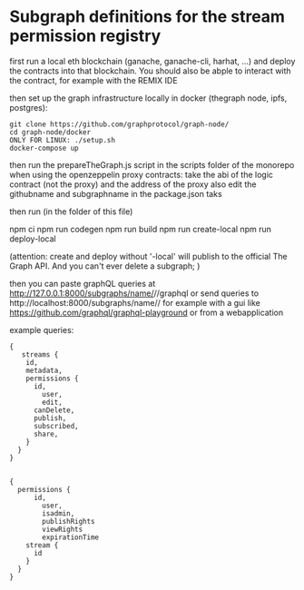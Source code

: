 # Subgraph definitions for the stream permission registry

first run a local eth blockchain (ganache, ganache-cli, harhat, ...) and deploy the contracts into that blockchain. You should also be abple to interact with the contract, for example with the REMIX IDE

then set up the graph infrastructure locally in docker (thegraph node, ipfs, postgres):
```
git clone https://github.com/graphprotocol/graph-node/
cd graph-node/docker
ONLY FOR LINUX: ./setup.sh
docker-compose up
```

then run the prepareTheGraph.js script in the scripts folder of the monorepo
when using the openzeppelin proxy contracts: take the abi of the logic contract (not the proxy) and the address of the proxy
also edit the githubname and subgraphname in the package.json taks

then run (in the folder of this file)

npm ci
npm run codegen
npm run build
npm run create-local
npm run deploy-local

(attention: create and deploy without '-local' will publish to the official The Graph API. And you can't ever delete a subgraph; )

then you can paste graphQL queries at http://127.0.0.1:8000/subgraphs/name/<githubname>/<subgraphname>/graphql
or send queries to http://localhost:8000/subgraphs/name/<githubname>/<subgraphname>
for example with a gui like https://github.com/graphql/graphql-playground 
or from a webapplication

example queries:
```
{
   streams {
    id,
    metadata,
    permissions {
      id,
  		user,
  		edit,
      canDelete,
      publish,
      subscribed,
      share,
    }
  }
}
```

```

{
  permissions {
      id,
  		user,
  		isadmin,
  		publishRights
  		viewRights
  		expirationTime
    stream {
      id
    }
  }
}
```
